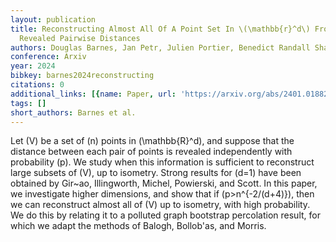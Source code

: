 ```yaml
---
layout: publication
title: Reconstructing Almost All Of A Point Set In \(\mathbb{r}^d\) From Randomly
  Revealed Pairwise Distances
authors: Douglas Barnes, Jan Petr, Julien Portier, Benedict Randall Shaw, Alan Sergeev
conference: Arxiv
year: 2024
bibkey: barnes2024reconstructing
citations: 0
additional_links: [{name: Paper, url: 'https://arxiv.org/abs/2401.01882'}]
tags: []
short_authors: Barnes et al.
---
```

Let \(V\) be a set of \(n\) points in \(\mathbb\{R\}^d\), and suppose that the
distance between each pair of points is revealed independently with probability
\(p\). We study when this information is sufficient to reconstruct large subsets
of \(V\), up to isometry.
  Strong results for \(d=1\) have been obtained by Gir\~ao, Illingworth, Michel,
Powierski, and Scott. In this paper, we investigate higher dimensions, and show
that if \(p>n^\{-2/(d+4)\}\), then we can reconstruct almost all of \(V\) up to
isometry, with high probability. We do this by relating it to a polluted graph
bootstrap percolation result, for which we adapt the methods of Balogh,
Bollob\'as, and Morris.